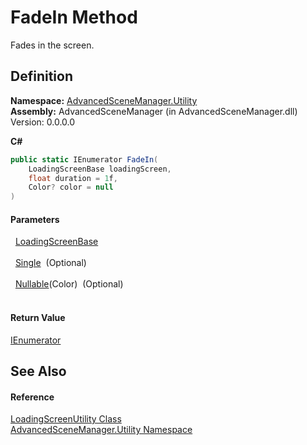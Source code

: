 # FadeIn Method


Fades in the screen.



## Definition
**Namespace:** <a href="N_AdvancedSceneManager_Utility.md">AdvancedSceneManager.Utility</a>  
**Assembly:** AdvancedSceneManager (in AdvancedSceneManager.dll) Version: 0.0.0.0

**C#**
``` C#
public static IEnumerator FadeIn(
	LoadingScreenBase loadingScreen,
	float duration = 1f,
	Color? color = null
)
```



#### Parameters
<dl><dt>  <a href="T_AdvancedSceneManager_Loading_LoadingScreenBase.md">LoadingScreenBase</a></dt><dd> </dd><dt>  <a href="https://learn.microsoft.com/dotnet/api/system.single" target="_blank" rel="noopener noreferrer">Single</a>  (Optional)</dt><dd> </dd><dt>  <a href="https://learn.microsoft.com/dotnet/api/system.nullable-1" target="_blank" rel="noopener noreferrer">Nullable</a>(Color)  (Optional)</dt><dd> </dd></dl>

#### Return Value
<a href="https://learn.microsoft.com/dotnet/api/system.collections.ienumerator" target="_blank" rel="noopener noreferrer">IEnumerator</a>

## See Also


#### Reference
<a href="T_AdvancedSceneManager_Utility_LoadingScreenUtility.md">LoadingScreenUtility Class</a>  
<a href="N_AdvancedSceneManager_Utility.md">AdvancedSceneManager.Utility Namespace</a>  
